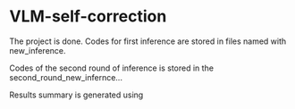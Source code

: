 # VLM-self-correction

The project is done. Codes for first inference are stored in files named with new_inference. 

Codes of the second round of inference is stored in the second_round_new_infernce... 

Results summary is generated using 
